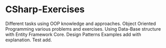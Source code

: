 # CSharp-Exercises
Different tasks using OOP knowledge and approaches.
Object Oriented Programming various problems and exercises.
Using Data-Base structure with Entity Framework Core.
Design Patterns Examples add with explanation.
Test add.
#
